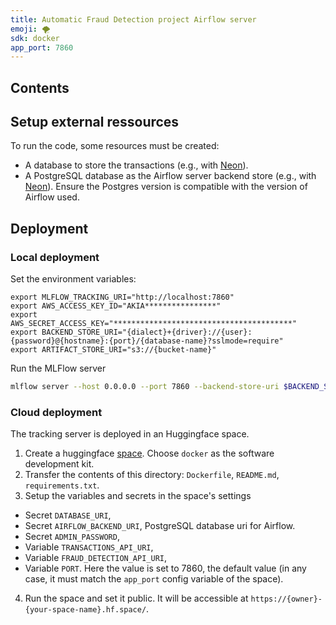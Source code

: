 ```yaml
---
title: Automatic Fraud Detection project Airflow server
emoji: 🌪️
sdk: docker
app_port: 7860
---
```




## Contents



## Setup external ressources

To run the code, some resources must be created:
- A database to store the transactions (e.g., with [Neon](https://neon.tech)).
- A PostgreSQL database as the Airflow server backend store (e.g., with [Neon](https://neon.tech)). Ensure the Postgres version is compatible with the version of Airflow used.



## Deployment

### Local deployment

Set the environment variables:
```
export MLFLOW_TRACKING_URI="http://localhost:7860"
export AWS_ACCESS_KEY_ID="AKIA****************"
export AWS_SECRET_ACCESS_KEY="****************************************"
export BACKEND_STORE_URI="{dialect}+{driver}://{user}:{password}@{hostname}:{port}/{database-name}?sslmode=require"
export ARTIFACT_STORE_URI="s3://{bucket-name}"
```

Run the MLFlow server
```bash
mlflow server --host 0.0.0.0 --port 7860 --backend-store-uri $BACKEND_STORE_URI --default-artifact-root $ARTIFACT_STORE_URI
```


### Cloud deployment

The tracking server is deployed in an Huggingface space.

1. Create a huggingface [space](https://huggingface.co/new-space). Choose `docker` as the software development kit.
2. Transfer the contents of this directory: `Dockerfile`, `README.md`, `requirements.txt`.
3. Setup the variables and secrets in the space's settings
  - Secret `DATABASE_URI`,
  - Secret `AIRFLOW_BACKEND_URI`, PostgreSQL database uri for Airflow.
  - Secret `ADMIN_PASSWORD`,
  - Variable `TRANSACTIONS_API_URI`, 
  - Variable `FRAUD_DETECTION_API_URI`,
  - Variable `PORT`. Here the value is set to 7860, the default value (in any case, it must match the `app_port` config variable of the space).
4. Run the space and set it public. It will be accessible at `https://{owner}-{your-space-name}.hf.space/`.

